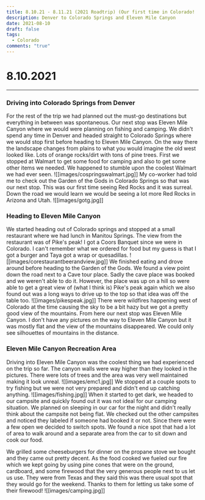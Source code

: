 ```yaml
---
title: 8.10.21 - 8.11.21 (2021 Roadtrip) (Our first time in Colorado!
description: Denver to Colorado Springs and Eleven Mile Canyon
date: 2021-08-10
draft: false
tags:
  - Colorado
comments: "true"
---
```

# 8.10.2021
-----------
### Driving into Colorado Springs from Denver
For the rest of the trip we had planned out the must-go destinations but everything in between was spontaneous. Our next stop was Eleven Mile Canyon where we would were planning on fishing and camping. We didn't spend any time in Denver and headed straight to Colorado Springs where we would stop first before heading to Eleven Mile Canyon. On the way there the landscape changes from plains to what you would imagine the old west looked like. Lots of orange rocks/dirt with tons of pine trees. First we stopped at Walmart to get some food for camping and also to get some other items we needed. We happened to stumble upon the coolest Walmart we had ever seen.
![[images/cospringswalmart.jpg]]
My co-worker had told me to check out the Garden of the Gods in Colorado Springs so that was our next stop. This was our first time seeing Red Rocks and it was surreal. Down the road we would learn we would be seeing a lot more Red Rocks in Arizona and Utah.
![[images/gotg.jpg]]
### Heading to Eleven Mile Canyon
We started heading out of Colorado springs and stopped at a small restaurant where we had lunch in Manitou Springs. The view from the restaurant was of Pike's peak! I got a Coors Banquet since we were in Colorado. I can't remember what we ordered for food but my guess is that I got a burger and Taya got a wrap or quesadillas.
![[images/corestaurantbeerandview.jpg]]
We finished eating and drove around before heading to the Garden of the Gods. We found a view point down the road next to a Cave tour place. Sadly the cave place was booked and we weren't able to do it. However, the place was up on a hill so were able to get a great view of (what I think is) Pike's peak again which we also found out was a long ways to drive up to the top so that idea was off the table too.
![[images/pikespeak.jpg]]
There were wildfires happening west of Colorado at the time causing the sky to be a bit hazy but we got a pretty good view of the mountains. From here our next stop was Eleven Mile Canyon. I don't have any pictures on the way to Eleven Mile Canyon but it was mostly flat and the view of the mountains disappeared. We could only see silhouettes of mountains in the distance.
### Eleven Mile Canyon Recreation Area
Driving into Eleven Mile Canyon was the coolest thing we had experienced on the trip so far. The canyon walls were way higher than they looked in the pictures. There were lots of trees and the area was very well maintained making it look unreal.
![[images/emc1.jpg]]
We stopped at a couple spots to try fishing but we were not very prepared and didn't end up catching anything.
![[images/fishing.jpg]]
When it started to get dark, we headed to our campsite and quickly found out it was not ideal for our camping situation. We planned on sleeping in our car for the night and didn't really think about the campsite not being flat. We checked out the other campsites and noticed they labeled if someone had booked it or not. Since there were a few open we decided to switch spots. We found a nice spot that had a lot of area to walk around and a separate area from the car to sit down and cook our food.

We grilled some cheeseburgers for dinner on the propane stove we bought and they came out pretty decent. As the food cooked we fueled our fire which we kept going by using pine cones that were on the ground, cardboard, and some firewood that the very generous people next to us let us use. They were from Texas and they said this was there usual spot that they would go for the weekend. Thanks to them for letting us take some of their firewood!
![[images/camping.jpg]]

